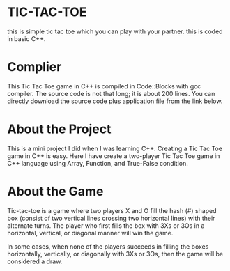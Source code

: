 # TIC-TAC-TOE
this is simple tic tac toe which you can play with your partner. this is coded in basic C++.

# Complier
This Tic Tac Toe game in C++ is compiled in Code::Blocks with gcc compiler. The source code is not that long; it is about 200 lines. You can directly download the source code plus application file from the link below.

# About the Project
This is a mini project I did when I was learning C++.
Creating a Tic Tac Toe game in C++ is easy. Here I have create a two-player Tic Tac Toe game in C++ language using Array, Function, and True-False condition.

# About the Game
Tic-tac-toe is a game where two players X and O fill the hash (#) shaped box (consist of two vertical lines crossing two horizontal lines) with their alternate turns. The player who first fills the box with 3Xs or 3Os in a horizontal, vertical, or diagonal manner will win the game. 

In some cases, when none of the players succeeds in filling the boxes horizontally, vertically, or diagonally with 3Xs or 3Os, then the game will be considered a draw.
